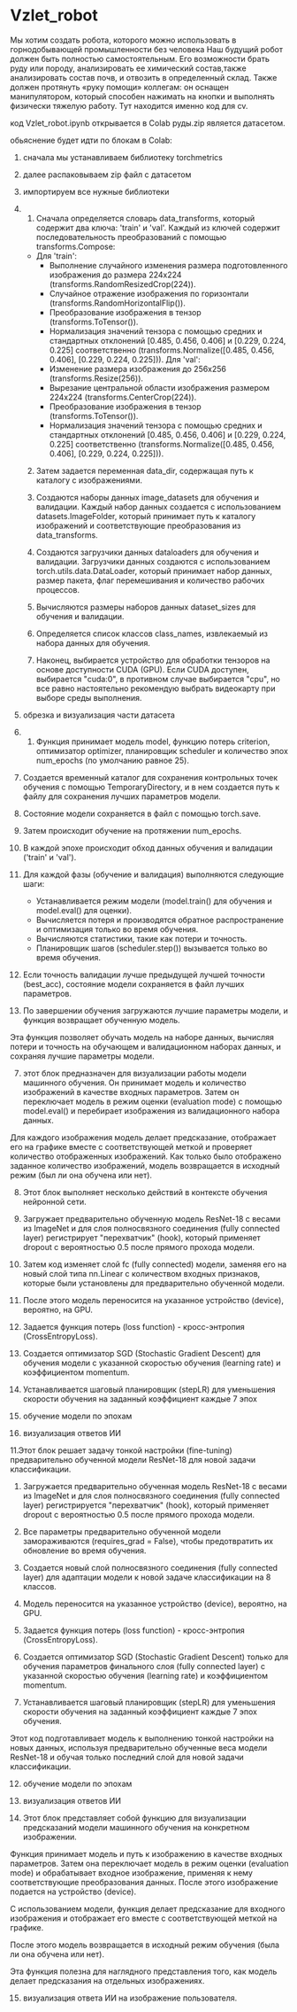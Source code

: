 # Vzlet_robot

Мы хотим создать робота, которого можно использовать в горнодобывающей промышленности без человека
Наш будущий робот должен быть полностью самостоятельным. Его возможности брать руду или породу, анализировать ее химический состав,также анализировать состав почв, и отвозить в определенный склад. Также должен протянуть «руку помощи» коллегам: он оснащен манипулятором, который способен нажимать на кнопки и выполнять физически тяжелую работу. Тут находится именно код для cv.

код Vzlet_robot.ipynb открывается в Colab
руды.zip является датасетом.

обьяснение будет идти по блокам в Colab:


1. сначала мы устанавливаем библиотеку torchmetrics


2. далее распаковываем zip файл с датасетом

   
3. импортируем все нужные библиотеки

   
4.  1. Сначала определяется словарь data_transforms, который содержит два ключа: 'train' и 'val'. Каждый из ключей содержит последовательность
        преобразований с помощью transforms.Compose:
      - Для 'train':
          - Выполнение случайного изменения размера подготовленного изображения до размера 224x224 (transforms.RandomResizedCrop(224)).
          - Случайное отражение изображения по горизонтали (transforms.RandomHorizontalFlip()).
          - Преобразование изображения в тензор (transforms.ToTensor()).
          - Нормализация значений тензора с помощью средних и стандартных отклонений [0.485, 0.456, 0.406] и [0.229, 0.224, 0.225] соответственно
           (transforms.Normalize([0.485, 0.456, 0.406], [0.229, 0.224, 0.225])).
            Для 'val':
          - Изменение размера изображения до 256x256 (transforms.Resize(256)).
          - Вырезание центральной области изображения размером 224x224 (transforms.CenterCrop(224)).
          - Преобразование изображения в тензор (transforms.ToTensor()).
          - Нормализация значений тензора с помощью средних и стандартных отклонений [0.485, 0.456, 0.406] и [0.229, 0.224, 0.225] соответственно
            (transforms.Normalize([0.485, 0.456, 0.406], [0.229, 0.224, 0.225])).
  
    2. Затем задается переменная data_dir, содержащая путь к каталогу с изображениями.
    
    3. Создаются наборы данных image_datasets для обучения и валидации. Каждый набор данных создается с использованием datasets.ImageFolder, который принимает
    путь к каталогу изображений и соответствующие преобразования из data_transforms.
    
    4. Создаются загрузчики данных dataloaders для обучения и валидации. Загрузчики данных создаются с использованием torch.utils.data.DataLoader, который
       принимает набор данных, размер пакета, флаг перемешивания и количество рабочих процессов.
    
    5. Вычисляются размеры наборов данных dataset_sizes для обучения и валидации.
    
    6. Определяется список классов class_names, извлекаемый из набора данных для обучения.
    
    7. Наконец, выбирается устройство для обработки тензоров на основе доступности CUDA (GPU). Если CUDA доступен, выбирается "cuda:0", в противном случае выбирается "cpu", но все равно настоятельно рекомендую выбрать видеокарту при выборе среды выполнения.


5. обрезка и визуализация части датасета


6. 1. Функция принимает модель model, функцию потерь criterion, оптимизатор optimizer, планировщик scheduler и количество эпох num_epochs (по умолчанию равное 25).
  2. Создается временный каталог для сохранения контрольных точек обучения с помощью TemporaryDirectory, и в нем создается путь к файлу для сохранения лучших параметров модели.
  
  3. Состояние модели сохраняется в файл с помощью torch.save.
  
  4. Затем происходит обучение на протяжении num_epochs.
  
  5. В каждой эпохе происходит обход данных обучения и валидации ('train' и 'val').
  
  6. Для каждой фазы (обучение и валидация) выполняются следующие шаги:
      - Устанавливается режим модели (model.train() для обучения и model.eval() для оценки).
      - Вычисляется потеря и производятся обратное распространение и оптимизация только во время обучения.
      - Вычисляются статистики, такие как потери и точность.
      - Планировщик шагов (scheduler.step()) вызывается только во время обучения.
  
  7. Если точность валидации лучше предыдущей лучшей точности (best_acc), состояние модели сохраняется в файл лучших параметров.
  
  8. По завершении обучения загружаются лучшие параметры модели, и функция возвращает обученную модель.
  
  Эта функция позволяет обучать модель на наборе данных, вычисляя потери и точность на обучающем и валидационном наборах данных, и сохраняя лучшие параметры модели.


7. этот блок предназначен для визуализации работы модели машинного обучения. Он принимает модель и количество изображений в качестве входных параметров. Затем он переключает модель в режим оценки (evaluation mode) с помощью model.eval() и перебирает изображения из валидационного набора данных. 

Для каждого изображения модель делает предсказание, отображает его на графике вместе с соответствующей меткой и проверяет количество отображенных изображений. Как только было отображено заданное количество изображений, модель возвращается в исходный режим (был ли она обучена или нет).


8. Этот блок  выполняет несколько действий в контексте обучения нейронной сети.
  1. Загружает предварительно обученную модель ResNet-18 с весами из ImageNet и для слоя полносвязного соединения (fully connected layer) регистрирует "перехватчик" (hook), который применяет dropout с вероятностью 0.5 после прямого прохода модели.
  
  2. Затем код изменяет слой fc (fully connected) модели, заменяя его на новый слой типа nn.Linear с количеством входных признаков, которые были установлены для предварительно обученной модели.
  
  3. После этого модель переносится на указанное устройство (device), вероятно, на GPU.
  
  4. Задается функция потерь (loss function) - кросс-энтропия (CrossEntropyLoss).
  
  5. Создается оптимизатор SGD (Stochastic Gradient Descent) для обучения модели с указанной скоростью обучения (learning rate) и коэффициентом momentum.
  
  6. Устанавливается шаговый планировщик (stepLR) для уменьшения скорости обучения на заданный коэффициент каждые 7 эпох

  
9. обучение модели по эпохам

    
10. визуализация ответов ИИ

    
11.Этот блок решает задачу тонкой настройки (fine-tuning) предварительно обученной модели ResNet-18 для новой задачи классификации.

  1. Загружается предварительно обученная модель ResNet-18 с весами из ImageNet и для слоя полносвязного соединения (fully connected layer) регистрируется "перехватчик" (hook), который применяет dropout с вероятностью 0.5 после прямого прохода модели.
  
  2. Все параметры предварительно обученной модели замораживаются (requires_grad = False), чтобы предотвратить их обновление во время обучения.
  
  3. Создается новый слой полносвязного соединения (fully connected layer) для адаптации модели к новой задаче классификации на 8 классов.
  
  4. Модель переносится на указанное устройство (device), вероятно, на GPU.
  
  5. Задается функция потерь (loss function) - кросс-энтропия (CrossEntropyLoss).
  
  6. Создается оптимизатор SGD (Stochastic Gradient Descent) только для обучения параметров финального слоя (fully connected layer) с указанной скоростью обучения (learning rate) и коэффициентом momentum.
  
  7. Устанавливается шаговый планировщик (stepLR) для уменьшения скорости обучения на заданный коэффициент каждые 7 эпох обучения.
  
  Этот код подготавливает модель к выполнению тонкой настройки на новых данных, используя предварительно обученные веса модели ResNet-18 и обучая только последний слой для новой задачи классификации. 


12. обучение модели по эпохам


13. визуализация ответов ИИ
    

14. Этот блок представляет собой функцию для визуализации предсказаний модели машинного обучения на конкретном изображении.

Функция принимает модель и путь к изображению в качестве входных параметров. Затем она переключает модель в режим оценки (evaluation mode) и обрабатывает входное изображение, применяя к нему соответствующие преобразования данных. После этого изображение подается на устройство (device).

С использованием модели, функция делает предсказание для входного изображения и отображает его вместе с соответствующей меткой на графике.

После этого модель возвращается в исходный режим обучения (была ли она обучена или нет).

Эта функция полезна для наглядного представления того, как модель делает предсказания на отдельных изображениях.


15. визуализация ответа ИИ на изображение пользователя.
